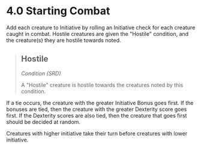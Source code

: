 # 4.0 Starting Combat

<!-- FIXME: tighten wording. -->

Add each creature to Initiative by rolling an Initiative check for each creature caught in combat. Hostile creatures are given the "Hostile" condition, and the creature(s) they are hostile towards noted.

> ## Hostile
> *Condition (SRD)*  
>
> A "Hostile" creature is hostile towards the creatures noted by this condition.

If a tie occurs, the creature with the greater Initiative Bonus goes first. If the bonuses are tied, then the creature with the greater Dexterity score goes first. If the Dexterity scores are also tied, then the creature that goes first should be decided at random.

Creatures with higher initiative take their turn before creatures with lower initiative.
